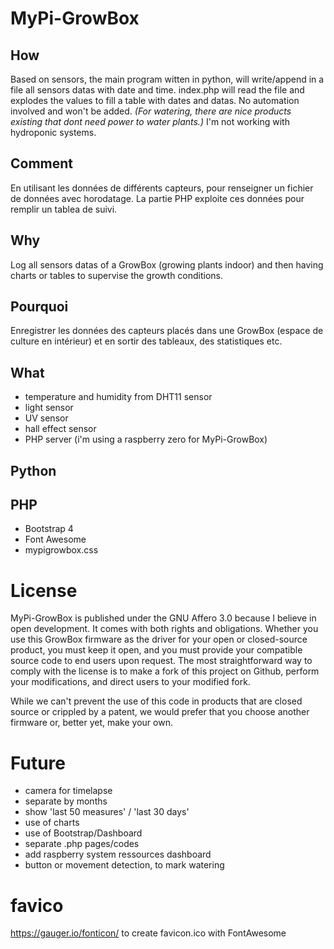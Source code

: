 # MyPi-GrowBox

## How
Based on sensors, the main program witten in python, will write/append in a file all sensors datas with date and time.
index.php will read the file and explodes the values to fill a table with dates and datas.
No automation involved and won't be added.
<i>(For watering, there are nice products existing that dont need power to water plants.)</i>
I'm not working with hydroponic systems.

## Comment
En utilisant les données de différents capteurs, pour renseigner un fichier de données avec horodatage.
La partie PHP exploite ces données pour remplir un tablea de suivi.


## Why
Log all sensors datas of a GrowBox (growing plants indoor) and then having charts or tables to supervise the growth conditions.

## Pourquoi
Enregistrer les données des capteurs placés dans une GrowBox (espace de culture en intérieur) et en sortir des tableaux, des statistiques etc.

## What
- temperature and humidity from DHT11 sensor
- light sensor
- UV sensor
- hall effect sensor
- PHP server (i'm using a raspberry zero for MyPi-GrowBox)

## Python

## PHP
- Bootstrap 4
- Font Awesome
- mypigrowbox.css

# License
MyPi-GrowBox is published under the GNU Affero 3.0 because I believe in open development. It comes with both rights and obligations. Whether you use this GrowBox firmware as the driver for your open or closed-source product, you must keep it open, and you must provide your compatible source code to end users upon request. The most straightforward way to comply with the license is to make a fork of this project on Github, perform your modifications, and direct users to your modified fork.

While we can't prevent the use of this code in products that are closed source or crippled by a patent, we would prefer that you choose another firmware or, better yet, make your own.

# Future
- camera for timelapse
- separate by months
- show 'last 50 measures' / 'last 30 days'
- use of charts
- use of Bootstrap/Dashboard
- separate .php pages/codes
- add raspberry system ressources dashboard
- button or movement detection, to mark watering

# favico
https://gauger.io/fonticon/ to create favicon.ico with FontAwesome
